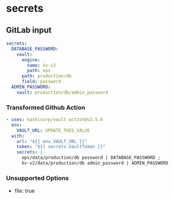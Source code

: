 # secrets

## GitLab input

```yaml
secrets:
  DATABASE_PASSWORD:
    vault:
      engine:
        name: kv-v2
        path: ops
      path: production/db
      field: password
  ADMIN_PASSWORD:
    vault: production/db/admin_password
```

### Transformed Github Action

```yaml
- uses: hashicorp/vault-action@v2.5.0
  env:
    VAULT_URL: UPDATE_THIS_VALUE
  with:
    url: "${{ env.VAULT_URL }}"
    token: "${{ secrets.VaultToken }}"
    secrets: |-
      ops/data/production/db password | DATABASE_PASSWORD ;
      kv-v2/data/production/db admin_password | ADMIN_PASSWORD
```

### Unsupported Options

- file: true
